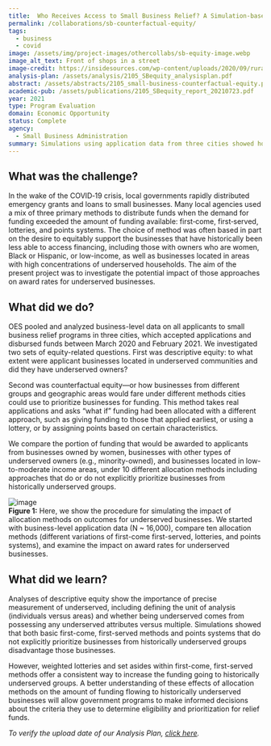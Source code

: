 ```yaml
---
title:  Who Receives Access to Small Business Relief? A Simulation-based Approach
permalink: /collaborations/sb-counterfactual-equity/
tags: 
  - business
  - covid
image: /assets/img/project-images/othercollabs/sb-equity-image.webp
image_alt_text: Front of shops in a street
image-credit: https://insidesources.com/wp-content/uploads/2020/09/rural-business-300x300.webp
analysis-plan: /assets/analysis/2105_SBequity_analysisplan.pdf
abstract: /assets/abstracts/2105_small-business-counterfactual-equity.pdf
academic-pub: /assets/publications/2105_SBequity_report_20210723.pdf
year: 2021
type: Program Evaluation
domain: Economic Opportunity
status: Complete
agency: 
  - Small Business Administration
summary: Simulations using application data from three cities showed how outcomes for historically underserved businesses depend on the allocation method.
---
```


## What was the challenge? 
In the wake of the COVID‐19 crisis, local governments rapidly distributed emergency grants and loans to small businesses. Many local agencies used a mix of three primary methods to distribute funds when the demand for funding exceeded the amount of funding available: first‐come, first‐served, lotteries, and points systems. The choice of method was often based in part on the desire to equitably support the businesses that have historically been less able to access financing, including those with owners who are women, Black or Hispanic, or low-income, as well as businesses located in areas with high concentrations of underserved households. The aim of the present project was to investigate the potential impact of those approaches on award rates for underserved businesses. 

## What did we do? 
OES pooled and analyzed business-level data on all applicants to small business relief programs in three cities, which accepted applications and disbursed funds between March 2020 and February 2021. We investigated two sets of equity-related questions. First was descriptive equity: to what extent were applicant businesses located in underserved communities and did they have underserved owners?  

Second was counterfactual equity—or how businesses from different groups and geographic areas would fare under different methods cities could use to prioritize businesses for funding.  This method takes real applications and asks “what if” funding had been allocated with a different approach, such as giving funding to those that applied earliest, or using a lottery, or by assigning points based on certain characteristics. 

We compare the portion of funding that would be awarded to applicants from businesses owned by women, businesses with other types of underserved owners (e.g., minority-owned), and businesses located in low-to-moderate income areas, under 10 different allocation methods including approaches that do or do not explicitly prioritize businesses from historically underserved groups. 

![image](https://oes.gsa.gov/assets/img/project-images/2105-procedure.webp)<br>
**Figure 1:** Here, we show the procedure for simulating the impact of allocation methods on outcomes for underserved businesses. We started with business-level application data (N ~ 16,000), compare ten allocation methods (different variations of first-come first-served, lotteries, and points systems), and examine the impact on award rates for underserved businesses.

## What did we learn? 
Analyses of descriptive equity show the importance of precise measurement of underserved, including defining the unit of analysis (individuals versus areas) and whether being underserved comes from possessing any underserved attributes versus multiple. Simulations showed that both basic first-come, first-served methods and points systems that do not explicitly prioritize businesses from historically underserved groups disadvantage those businesses. 

However, weighted lotteries and set asides within first-come, first-served methods offer a consistent way to increase the funding going to historically underserved groups. A better understanding of these effects of allocation methods on the amount of funding flowing to historically underserved businesses will allow government programs to make informed decisions about the criteria they use to determine eligibility and prioritization for relief funds.

<i>To verify the upload date of our Analysis Plan, <a href="https://github.com/gsa-oes/office-of-evaluation-sciences/commits/master/assets/analysis/2105_SBequity_analysisplan.pdf">click here</a>.</i>
